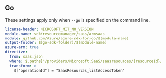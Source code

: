 ## Go

These settings apply only when `--go` is specified on the command line.

``` yaml $(go) && $(track2)
license-header: MICROSOFT_MIT_NO_VERSION
module-name: sdk/resourcemanager/saas/armsaas
module: github.com/Azure/azure-sdk-for-go/$(module-name)
output-folder: $(go-sdk-folder)/$(module-name)
azure-arm: true
directive:
  from: saas.json
  where: $.paths["/providers/Microsoft.SaaS/saasresources/{resourceId}/listAccessToken"].post
  transform: >
    $["operationId"] = "SaasResources_listAccessToken"
```
